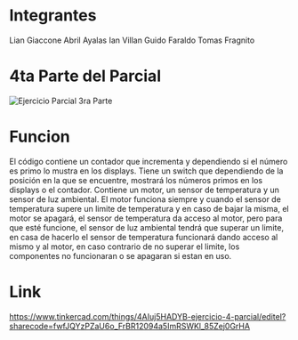 # Integrantes

Lian Giaccone 
Abril Ayalas
Ian Villan
Guido Faraldo
Tomas Fragnito 

# 4ta Parte del Parcial

![Ejercicio Parcial 3ra Parte](https://github.com/Lian-Giaccone/SPD-Parcial/assets/131891074/adf156bd-90a6-466f-a707-72c6bc52bdb5)

# Funcion 

El código contiene un contador que incrementa y dependiendo si el número es primo lo mustra en los displays.
Tiene un switch que dependiendo de la posición en la que se encuentre, mostrará los números primos en los displays o el contador.
Contiene un motor, un sensor de temperatura y un sensor de luz ambiental.
El motor funciona siempre y cuando el sensor de temperatura supere un limite de temperatura y en caso de bajar la misma, el motor se apagará,
el sensor de temperatura da acceso al motor, pero para que esté funcione, el sensor de luz ambiental tendrá que superar un limite, en casa de hacerlo
el sensor de temperatura funcionará dando acceso al mismo y al motor, en caso contrario de no superar el limite, los componentes no funcionaran
o se apagaran si estan en uso.

# Link

https://www.tinkercad.com/things/4AIuj5HADYB-ejercicio-4-parcial/editel?sharecode=fwfJQYzPZaU6o_FrBR12094a5ImRSWKl_85Zej0GrHA
